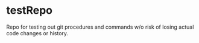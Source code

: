 # testRepo
Repo for testing out git procedures and commands w/o risk of losing actual code changes or history.
